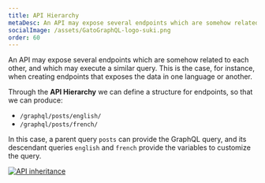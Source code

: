 ```yaml
---
title: API Hierarchy
metaDesc: An API may expose several endpoints which are somehow related to each other, and which may execute a similar query. Through the API Hierarchy we can define a structure for endpoints.
socialImage: /assets/GatoGraphQL-logo-suki.png
order: 60
---
```


An API may expose several endpoints which are somehow related to each other, and which may execute a similar query. This is the case, for instance, when creating endpoints that exposes the data in one language or another.

Through the **API Hierarchy** we can define a structure for endpoints, so that we can produce:

- `/graphql/posts/english/`
- `/graphql/posts/french/`

In this case, a parent query `posts` can provide the GraphQL query, and its descendant queries `english` and `french` provide the variables to customize the query.

<a href="/assets/guides/upstream/api-inheritance.png" target="_blank">![API inheritance](/assets/guides/upstream/api-inheritance.png "API inheritance")</a>
